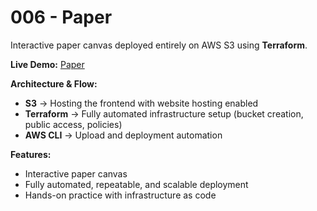 # 006 - Paper

Interactive paper canvas deployed entirely on AWS S3 using **Terraform**.

**Live Demo:** [Paper](http://006-paper.s3-website.us-east-2.amazonaws.com/)

**Architecture & Flow:**

* **S3** → Hosting the frontend with website hosting enabled
* **Terraform** → Fully automated infrastructure setup (bucket creation, public access, policies)
* **AWS CLI** → Upload and deployment automation

**Features:**

* Interactive paper canvas
* Fully automated, repeatable, and scalable deployment
* Hands-on practice with infrastructure as code
